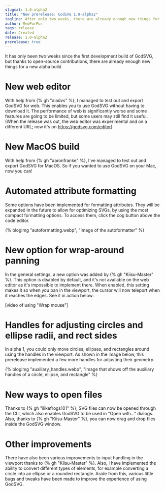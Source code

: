 ```yaml
---
slugcat: 1.0-alpha2
title: "New prerelease: GodSVG 1.0-alpha2"
tagline: After only two weeks, there are already enough new things for a new alpha build. Most notably, GodSVG is out for web and MacOS!
author: MewPurPur
tags: release
date: Created
release: 1.0-alpha2
prerelease: true
---
```


It has only been two weeks since the first development build of GodSVG, but thanks to open-source contributions, there are already enough new things for a new alpha build.

# New web editor

With help from {% gh "aladvs" %}, I managed to test out and export GodSVG for web. This enables you to use GodSVG without having to download it. The performance of web is significantly worse and some features are going to be limited, but some users may still find it useful. (When the release was out, the web editor was experimental and on a different URL; now it's on https://godsvg.com/editor)

# New MacOS build

With help from {% gh "aaronfranke" %}, I've managed to test out and export GodSVG for MacOS. So if you wanted to use GodSVG on your Mac, now you can!

# Automated attribute formatting

Some options have been implemented for formatting attributes. They will be expanded in the future to allow for optimizing SVGs, by using the most compact formatting options. To access them, click the cog button above the code editor.

{% blogimg "autoformatting.webp", "Image of the autoformatter" %}

# New option for wrap-around panning

In the general settings, a new option was added by {% gh "Kiisu-Master" %}. This option is disabled by default, and it's not available on the web editor as it's impossible to implement there. When enabled, this setting makes it so when you pan in the viewport, the cursor will now teleport when it reaches the edges. See it in action below:

[video of using "Wrap mouse"]

# Handles for adjusting circles and ellipse radii, and rect sides

In alpha 1, you could only move circles, ellipses, and rectangles around using the handles in the viewport. As shown in the image below, this prerelease implemented a few more handles for adjusting their geometry.

{% blogimg "auxiliary_handles.webp", "Image that shows off the auxiliary handles of a circle, ellipse, and rectangle" %}

# New ways to open files

Thanks to {% gh "ilikefrogs101" %}, SVG files can now be opened through the CLI, which also enables GodSVG to be used in "Open with..." dialogs. Also, thanks to {% gh "Kiisu-Master" %}, you can now drag and drop files inside the GodSVG window.

# Other improvements

There have also been various improvements to input handling in the viewport thanks to {% gh "Kiisu-Master" %}. Also, I have implemented the ability to convert different types of elements, for example converting a circle into an ellipse or a rounded rectangle. Aside from this, various little bugs and tweaks have been made to improve the experience of using GodSVG.
